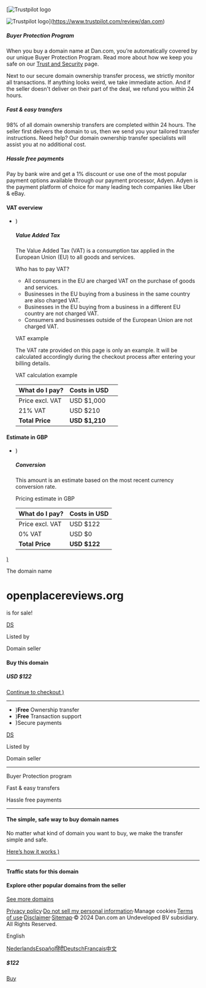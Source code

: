 [](https://dan.com/?utm_campaign=Parking&utm_medium=parking&utm_source=.org&utm_term=openplacereviews.org)

[![Trustpilot logo](https://cdn3.dan.com/assets/public/trustpilot-logo-desktop-stars-67afe48baff965034288712825a0de0e9a7f4d826c188d72d7cd07e92223c4a8.png)

![Trustpilot logo](https://cdn0.dan.com/assets/public/trustpilot-logo-mobile-stars-6d0c39c7d0440cde85902b42b086ca0318ef28eeb5c03f6ffa7bbda6bd2758d8.png)](https://www.trustpilot.com/review/dan.com)

##### Buyer Protection Program

When you buy a domain name at Dan.com, you’re automatically covered by our unique Buyer Protection Program. Read more about how we keep you safe on our [Trust and Security](https://dan.com/trust_and_security?utm_campaign=Parking&utm_medium=parking&utm_source=.org&utm_term=openplacereviews.org) page.

Next to our secure domain ownership transfer process, we strictly monitor all transactions. If anything looks weird, we take immediate action. And if the seller doesn't deliver on their part of the deal, we refund you within 24 hours.

##### Fast & easy transfers

98% of all domain ownership transfers are completed within 24 hours. The seller first delivers the domain to us, then we send you your tailored transfer instructions. Need help? Our domain ownership transfer specialists will assist you at no additional cost.

##### Hassle free payments

Pay by bank wire and get a 1% discount or use one of the most popular payment options available through our payment processor, Adyen. Adyen is the payment platform of choice for many leading tech companies like Uber & eBay.

#### VAT overview

* )
    
    ##### Value Added Tax
    
    The Value Added Tax (VAT) is a consumption tax applied in the European Union (EU) to all goods and services.
    
    Who has to pay VAT?
    
    * All consumers in the EU are charged VAT on the purchase of goods and services.
    * Businesses in the EU buying from a business in the same country are also charged VAT.
    * Businesses in the EU buying from a business in a different EU country are not charged VAT.
    * Consumers and businesses outside of the European Union are not charged VAT.
    
    VAT example
    
    The VAT rate provided on this page is only an example. It will be calculated accordingly during the checkout process after entering your billing details.
    
    VAT calculation example
    
    | What do I pay? | Costs in USD |     |
    | --- | --- | --- |
    | Price excl. VAT | USD $1,000 |     |
    | 21% VAT | USD $210 |     |
    | **Total Price** | **USD $1,210** |     |
    

#### Estimate in GBP

* )
    
    ##### Conversion
    
    This amount is an estimate based on the most recent currency conversion rate.
    
    Pricing estimate in GBP
    
    | What do I pay? | Costs in USD |
    | --- | --- |
    | Price excl. VAT | USD $122 |
    | 0% VAT | USD $0 |
    | **Total Price** | **USD $122** |
    

[)](#)

[](#)

The domain name

openplacereviews.org
====================

is for sale!

[DS](https://dan.com/domain-seller/domain-seller-c925e8ee-aa86-480f-8a66-12b55f90775b?utm_campaign=Parking&utm_medium=parking&utm_source=.org&utm_term=openplacereviews.org)

Listed by

Domain seller

#### Buy this domain

##### USD $122

[Continue to checkout )](#)

* * *

* )**Free** Ownership transfer
* )**Free** Transaction support
* )Secure payments

[DS](https://dan.com/domain-seller/domain-seller-c925e8ee-aa86-480f-8a66-12b55f90775b?utm_campaign=Parking&utm_medium=parking&utm_source=.org&utm_term=openplacereviews.org)

Listed by

Domain seller

* * *

Buyer Protection program

Fast & easy transfers

Hassle free payments

* * *

#### The simple, safe way to buy domain names

No matter what kind of domain you want to buy, we make the transfer simple and safe.

[Here’s how it works )](#)

* * *

#### Traffic stats for this domain

#### Explore other popular domains from the seller

[See more domains](https://dan.com/domain-seller/domain-seller-c925e8ee-aa86-480f-8a66-12b55f90775b?utm_campaign=Parking&utm_medium=parking&utm_source=.org&utm_term=openplacereviews.org)

[Privacy policy](https://dan.com/privacy?utm_campaign=Parking&utm_medium=parking&utm_source=.org&utm_term=openplacereviews.org)·[Do not sell my personal information](https://openplacereviews.org/cookies)·Manage cookies·[Terms of use](https://dan.com/terms_of_use?utm_campaign=Parking&utm_medium=parking&utm_source=.org&utm_term=openplacereviews.org)·[Disclaimer](https://dan.com/disclaimer?utm_campaign=Parking&utm_medium=parking&utm_source=.org&utm_term=openplacereviews.org)·[Sitemap](https://dan.com/sitemap?utm_campaign=Parking&utm_medium=parking&utm_source=.org&utm_term=openplacereviews.org)·© 2024 Dan.com an Undeveloped BV subsidiary. All Rights Reserved.

English

[Nederlands](https://openplacereviews.org/assets/agreement/contributor_terms.html?new_locale=nl-nl&)[Español](https://openplacereviews.org/assets/agreement/contributor_terms.html?new_locale=es-es&)[हिंदी](https://openplacereviews.org/assets/agreement/contributor_terms.html?new_locale=hi-in&)[Deutsch](https://openplacereviews.org/assets/agreement/contributor_terms.html?new_locale=de-de&)[Français](https://openplacereviews.org/assets/agreement/contributor_terms.html?new_locale=fr-fr&)[中文](https://openplacereviews.org/assets/agreement/contributor_terms.html?new_locale=zh-cn&)

##### $122

[Buy](#scroll-to-offerbox)